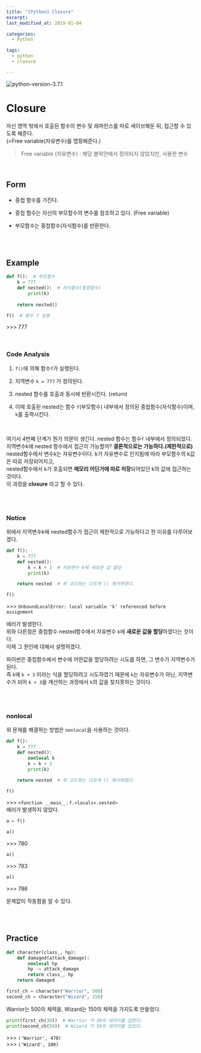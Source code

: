 ```yaml
---
title: "[Python] Closure"
excerpt: 
last_modified_at: 2019-01-04

categories:
  - Python

tags:
  - python
  - closure

---
```


![python-version-3.7.1](https://img.shields.io/badge/python-v3.7.1-blue.svg)

# Closure

자신 영역 밖에서 호출된 함수의 변수 및 레퍼런스를 따로 세이브해둔 뒤, 접근할 수 있도록 해준다.  
(=Free variable(자유변수)를 맵핑해준다.)

> Free variable (자유변수) : 해당 블럭안에서 정의되지 않았지만, 사용한 변수

<br>

## Form

- 중첩 함수를 가진다.

- 중첩 함수는 자신의 부모함수의 변수를 참조하고 있다. (Free variable)

- 부모함수는 중첩함수(자식함수)를 반환한다.

<br><br>

## Example

```python
def f():  # 부모함수
    k = 777
    def nested():  # 자식함수(중첩함수)
        print(k)
        
    return nested()

f()  # 함수 f 실행
```
\>\>\> 777  

<br>

### Code Analysis

1. `f()`에 의해 함수`f`가 실행된다.  

2. 지역변수 `k = 777` 가 정의된다.  

3. nested 함수를 호출과 동시에 반환시킨다. (return)  

4. 이때 호출된 nested는 함수 `f`(부모함수) 내부에서 정의된 중첩함수(자식함수)이며, `k`를 출력시킨다.

<br>

여기서 4번째 단계가 뭔가 의문이 생긴다. nested 함수는 함수`f` 내부에서 정의되었다.  
지역변수k에 nested 함수에서 접근이 가능할까? **결론적으로는 가능하다.(제한적으로)**  
nested함수에서 변수k는 자유변수이다. k가 자유변수로 인지됨에 따라 부모함수의 k값은 따로 저장되어지고,  
nested함수에서 k가 호출되면 **메모리 어딘가에 따로 저장**되어있던 k의 값에 접근하는 것이다.  
이 과정을 **closure** 라고 할 수 있다.  

<br><br>

### Notice

위에서 지역변수k에 nested함수가 접근이 제한적으로 가능하다고 한 이유를 다루어보겠다.  

```python
def f():
    k = 777
    def nested():
        k = k + 3  # 자유변수 k에 새로운 값 할당
        print(k)

    return nested  # 위 코드와는 다르게 () 제거하였다.

f()
```
\>\>\> `UnboundLocalError: local variable 'k' referenced before assignment`  

에러가 발생한다.  
위와 다른점은 중첩함수 nested함수에서 자유변수 `k`에 **새로운 값을 할당**하였다는 것이다.  
이제 그 원인에 대해서 설명하겠다.  

파이썬은 중첩함수에서 변수에 어떤값을 할당하려는 시도를 하면, 그 변수가 지역변수가 된다.  
즉 `k`에 `k + 3` 이라는 식을 할당하려고 시도하였기 때문에 `k`는 자유변수가 아닌, 지역변수가 되어 `k + 3`을 계산하는 과정에서 `k`의 값을 찾지못하는 것이다.

<br><br>

### nonlocal

위 문제를 해결하는 방법은 `nonlocal`을 사용하는 것이다.

```python
def f():
    k = 777
    def nested():
        nonlocal k
        k = k + 3
        print(k)

    return nested  # 위 코드와는 다르게 () 제거하였다.

f()
```
\>\>\> `<function __main__.f.<locals>.nested>`  
에러가 발생하지 않았다.

```python
a = f()

a()
```
\>\>\> 780

```python
a()
```
\>\>\> 783

```python
a()
```
\>\>\> 786  

문제없이 작동함을 알 수 있다.

<br><br>

## Practice

```python
def character(class_, hp):
    def damaged(attack_damage):
        nonlocal hp
        hp -= attack_damage
        return class_, hp
    return damaged
```

```python
first_ch = character("Warrior", 500)
second_ch = character("Wizard", 150)
```
Warrior는 500의 체력을, Wizard는 150의 체력을 가지도록 만들었다.  

```python
print(first_ch(30))  # Warrior 가 30의 데미지를 입었다.
print(second_ch(50))  # Wizard 가 50의 데미지를 입었다.
```
\>\>\> `('Warrior', 470)`  
\>\>\> `('Wizard', 100)`  
